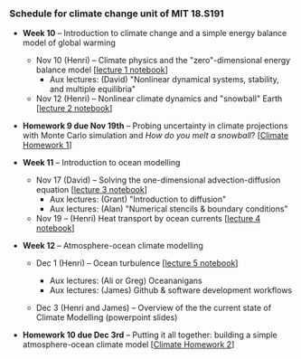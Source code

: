 ### Schedule for climate change unit of MIT 18.S191

- **Week 10** – Introduction to climate change and a simple energy balance model of global warming
  - Nov 10 (Henri) – Climate physics and the "zero"-dimensional energy balance model [[lecture 1 notebook](https://github.com/hdrake/simplEarth/blob/main/1_energy_balance_model.jl)]
    - Aux lectures: (David) "Nonlinear dynamical systems, stability, and multiple equilibria"
  - Nov 12 (Henri) – Nonlinear climate dynamics and "snowball" Earth [[lecture 2 notebook](https://github.com/hdrake/simplEarth/blob/main/2_ebm_multiple_equilibria.jl)]
  
- **Homework 9 due Nov 19th** – Probing uncertainty in climate projections with Monte Carlo simulation and *How do you melt a snowball*? [[Climate Homework 1](https://github.com/hdrake/simplEarth/blob/main/H1_energy_balance_model.jl)]
  
- **Week 11** – Introduction to ocean modelling
  - Nov 17 (David) – Solving the one-dimensional advection-diffusion equation [[lecture 3 notebook](https://github.com/hdrake/simplEarth/blob/main/3_advection_diffusion.jl)]
    - Aux lectures: (Grant) "Introduction to diffusion"
    - Aux lectures: (Alan) "Numerical stencils & boundary conditions"
  - Nov 19 – (Henri) Heat transport by ocean currents [[lecture 4 notebook](https://github.com/hdrake/simplEarth/blob/main/4_ocean_heat_transport.jl)]
  
- **Week 12** – Atmosphere-ocean climate modelling
  - Dec 1 (Henri) – Ocean turbulence [[lecture 5 notebook](https://github.com/hdrake/simplEarth/blob/main/5_ocean_turbulence.jl)]
    - Aux lectures: (Ali or Greg) Oceananigans
    - Aux lectures: (James) Github & software development workflows
    
  - Dec 3 (Henri and James) – Overview of the the current state of Climate Modelling (powerpoint slides)

- **Homework 10 due Dec 3rd** – Putting it all together: building a simple atmosphere-ocean climate model [[Climate Homework 2](https://github.com/hdrake/simplEarth/blob/main/H2_ocean_climate_feedbacks.jl)]
